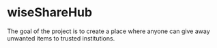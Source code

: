# wiseShareHub
The goal of the project is to create a place where anyone can give away unwanted items to trusted institutions.
